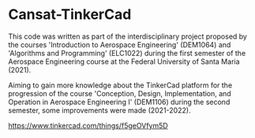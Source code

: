 # Cansat-TinkerCad

This code was written as part of the interdisciplinary project proposed by the courses 'Introduction to Aerospace Engineering' (DEM1064) and 'Algorithms and Programming' (ELC1022) during the first semester of the Aerospace Engineering course at the Federal University of Santa Maria (2021).

Aiming to gain more knowledge about the TinkerCad platform for the progression of the course 'Conception, Design, Implementation, and Operation in Aerospace Engineering I' (DEM1106) during the second semester, some improvements were made (2021-2022).

https://www.tinkercad.com/things/f5geOVfym5D
